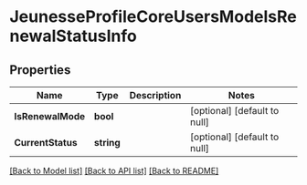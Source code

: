 # JeunesseProfileCoreUsersModelsRenewalStatusInfo

## Properties
Name | Type | Description | Notes
------------ | ------------- | ------------- | -------------
**IsRenewalMode** | **bool** |  | [optional] [default to null]
**CurrentStatus** | **string** |  | [optional] [default to null]

[[Back to Model list]](../README.md#documentation-for-models) [[Back to API list]](../README.md#documentation-for-api-endpoints) [[Back to README]](../README.md)


